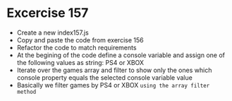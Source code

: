 # Excercise 157

* Create a new index157.js 
* Copy and paste the code from exercise 156
* Refactor the code to match requirements
* At the begining of the code define a console variable and assign one of the following values as string: PS4 or XBOX
* Iterate over the games array and filter to show only the ones which console property equals the selected console variable value
* Basically we filter games by PS4 or XBOX `using the array filter method`